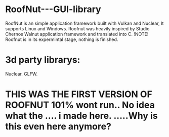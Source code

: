﻿# RoofNut---GUI-library
RoofNut is an simple application framework built with Vulkan and Nuclear, It supports Linux and Windows. 
Roofnut was heavily inspired by Studio Chernos Walnut application framework and translated into C. 
!NOTE! Roofnut is in its expermintal stage, nothing is finished. 

# 3d party librarys:
Nuclear.
GLFW.


# THIS WAS THE FIRST VERSION OF ROOFNUT 101% wont run.. No idea what the .... i made here. .....Why is this even here anymore?

